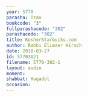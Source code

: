 ```yaml
---
year: 5770
parasha: Tzav
bookcode: "3"
fullparashacode: "302"
parashacode: "302"
title: KosherStarbucks.com
author: Rabbi Eliezer Hirsch
date: 2010-03-27
id: 57703021
filename: 5770-302-1
layout: audio
moment: 
shabbat: Hagadol
occasion: 
---
```

